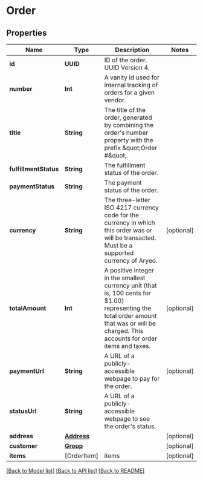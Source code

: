 # Order

## Properties
Name | Type | Description | Notes
------------ | ------------- | ------------- | -------------
**id** | **UUID** | ID of the order. UUID Version 4. | 
**number** | **Int** | A vanity id used for internal tracking of orders for a given vendor. | 
**title** | **String** | The title of the order, generated by combining the order&#39;s number property with the prefix \&quot;Order #\&quot;. | 
**fulfillmentStatus** | **String** | The fulfillment status of the order. | 
**paymentStatus** | **String** | The payment status of the order. | 
**currency** | **String** | The three-letter ISO 4217 currency code for the currency in which this order was or will be transacted. Must be a supported currency of Aryeo. | [optional] 
**totalAmount** | **Int** | A positive integer in the smallest currency unit (that is, 100 cents for $1.00) representing the total order amount that was or will be charged. This accounts for order items and taxes.  | [optional] 
**paymentUrl** | **String** | A URL of a publicly-accessible webpage to pay for the order. | [optional] 
**statusUrl** | **String** | A URL of a publicly-accessible webpage to see the order&#39;s status. | 
**address** | [**Address**](Address.md) |  | [optional] 
**customer** | [**Group**](Group.md) |  | [optional] 
**items** | [OrderItem] | items | [optional] 

[[Back to Model list]](../README.md#documentation-for-models) [[Back to API list]](../README.md#documentation-for-api-endpoints) [[Back to README]](../README.md)


